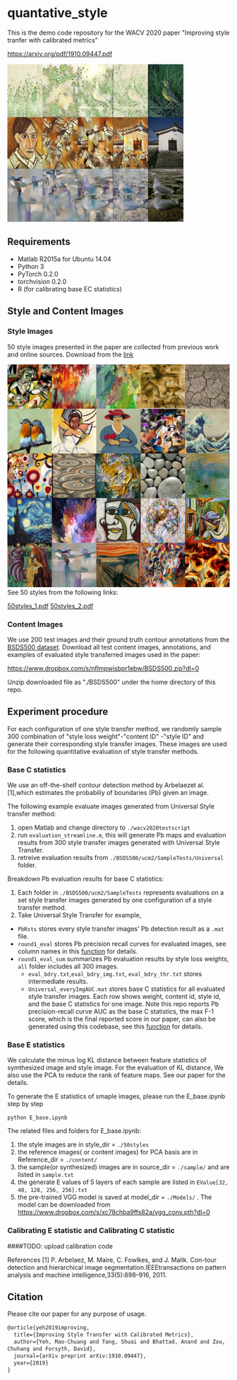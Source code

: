 # quantative_style

This is the demo code repository for the WACV 2020 paper "Improving style tranfer with calibrated metrics"

https://arxiv.org/pdf/1910.09447.pdf

<img src='teasor.png' width=400>

## Requirements
- Matlab R2015a for Ubuntu 14.04 
- Python 3
- PyTorch 0.2.0
- torchvision 0.2.0
- R (for calibrating base EC statistics)

## Style and Content Images
### Style Images
50 style images presented in the paper are collected from previous work and online sources. 
Download from the [link](https://www.dropbox.com/s/v6mrsdo12s459nm/50styles.zip?dl=0])

<img src='50styles_1.pdf' width=800>
See 50 styles from the following links:

[50styles_1.pdf](https://github.com/stringtron/quantative_style/files/4075093/50styles_1.pdf) 
[50styles_2.pdf](https://github.com/stringtron/quantative_style/files/4075094/50styles_2.pdf)


### Content Images 
We use 200 test images and their ground truth contour annotations from the [BSDS500 dataset](https://www2.eecs.berkeley.edu/Research/Projects/CS/vision/grouping/resources.html).
Download all test content images, annotations, and examples of evaluated style transferred images used in the paper: 

https://www.dropbox.com/s/nflmpwisbpr1ebw/BSDS500.zip?dl=0

Unzip downloaded file as "./BSDS500" under the home directory of this repo. 

## Experiment procedure
For each configuration of one style transfer method, we randomly sample 300 combination of "style loss weight"-"content ID" -"style ID" and generate their corresponding style transfer images. These images are used for the following quantitative evaluation of style transfer methods.

### Base C statistics 
We use an off-the-shelf contour detection method by Arbelaezet al. [1],which estimates the probabiliy of boundaries (Pb) given an image.

The following example evaluate images generated from Universal Style transfer method: 
1. open Matlab and change directory to `./wacv2020testscript`
2. run `evaluation_streamline.m`, this will generate Pb maps and evaluation results from 300 style transfer images generated with Universal Style Transfer.
3. retreive evaluation results from `./BSDS500/ucm2/SampleTests/Universal` folder.

Breakdown Pb evaluation results for base C statistics:
1. Each folder in `./BSDS500/ucm2/SampleTests` represents evaluations on a set style transfer images generated by one configuration of a style transfer method.
2. Take Universal Style Transfer for example,
  - `PbRsts` stores every style transfer images' Pb detection result as a `.mat` file.
  - `round1_eval` stores Pb precision recall curves for evaluated images, see column names in this [function](https://github.com/stringtron/quantative_style/blob/master/bench/benchmarks/evaluation_bdry_image.m) for details.
  - `round1_eval_sum` summarizes Pb evaluation results by style loss weights, `all` folder includes all 300 images.
      - `eval_bdry.txt`,`eval_bdry_img.txt`, `eval_bdry_thr.txt` stores intermediate results.
      - `Universal_everyImgAUC.mat` stores base C statistics for all evaluated style transfer images. Each row shows weight, content id, style id, and the base C statistics for one image. Note this repo reports Pb precision-recall curve AUC as the base C statistics, the max F-1 score, which is the final reported score in our paper, can also be generated using this codebase, see this [function](https://github.com/stringtron/quantative_style/blob/master/bench/benchmarks/collect_eval_bdry.m) for details. 



### Base E statistics

We calculate the minus log KL distance between feature statistics of symthesized image and style image. For the evaluation of KL distance, We also use the PCA to reduce the rank of feature maps. See our paper for the details. 

To generate the E statistics of smaple images, please run the E_base.ipynb step by step 
```
python E_base.ipynb
```
The related files and folders for E_base.ipynb:
1. the style images are in style_dir = `./50styles`
2. the reference images( or content images) for PCA basis are in Reference_dir = `./content/`
3. the sample(or synthesized) images are in source_dir = `./sample/` and are listed in `sample.txt`
4. the generate E values of 5 layers of each sample are listed in `EValue[32, 48, 128, 256, 256].txt`
5. the pre-trained VGG model is saved at model_dir = `./Models/` .  The model can be downloaded from https://www.dropbox.com/s/xc78chba9ffs82a/vgg_conv.pth?dl=0





### Calibrating E statistic and Calibrating C statistic

####TODO: upload calibration code

References
[1]  P.  Arbelaez,  M.  Maire,  C.  Fowlkes,  and  J.  Malik. Con-tour detection and hierarchical image segmentation.IEEEtransactions  on  pattern  analysis  and  machine  intelligence,33(5):898–916, 2011.

## Citation
Please cite our paper for any purpose of usage.
```
@article{yeh2019improving,
  title={Improving Style Transfer with Calibrated Metrics},
  author={Yeh, Mao-Chuang and Tang, Shuai and Bhattad, Anand and Zou, Chuhang and Forsyth, David},
  journal={arXiv preprint arXiv:1910.09447},
  year={2019}
}
```
